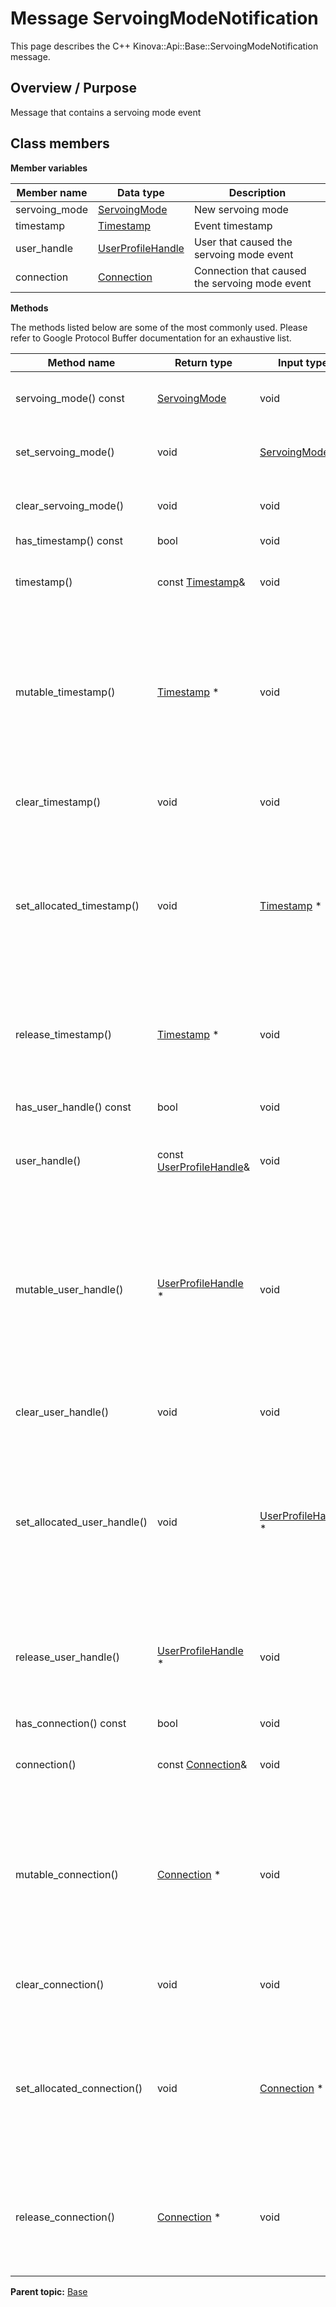# Message ServoingModeNotification

This page describes the C++ Kinova::Api::Base::ServoingModeNotification message.

## Overview / Purpose

Message that contains a servoing mode event

## Class members

 **Member variables** 

|Member name|Data type|Description|
|-----------|---------|-----------|
|servoing\_mode| [ServoingMode](enm_Base_ServoingMode.md#)|New servoing mode|
|timestamp| [Timestamp](msg_Common_Timestamp.md#)|Event timestamp|
|user\_handle| [UserProfileHandle](msg_Common_UserProfileHandle.md#)|User that caused the servoing mode event|
|connection| [Connection](msg_Common_Connection.md#)|Connection that caused the servoing mode event|

 **Methods** 

The methods listed below are some of the most commonly used. Please refer to Google Protocol Buffer documentation for an exhaustive list.

|Method name|Return type|Input type|Description|
|-----------|-----------|----------|-----------|
|servoing\_mode\(\) const| [ServoingMode](enm_Base_ServoingMode.md#)|void|Returns the current value of servoing\_mode. If the servoing\_mode is not set, returns 0.|
|set\_servoing\_mode\(\)|void| [ServoingMode](enm_Base_ServoingMode.md#)|Sets the value of servoing\_mode. After calling this, servoing\_mode\(\) will return value.|
|clear\_servoing\_mode\(\)|void|void|Clears the value of servoing\_mode. After calling this, servoing\_mode\(\) will return the empty string/empty bytes.|
|has\_timestamp\(\) const|bool|void|Returns true if timestamp is set.|
|timestamp\(\)|const [Timestamp](msg_Common_Timestamp.md#)&|void|Returns the current value of timestamp. If timestamp is not set, returns a [Timestamp](msg_Common_Timestamp.md#) with none of its fields set \(possibly timestamp::default\_instance\(\)\).|
|mutable\_timestamp\(\)| [Timestamp](msg_Common_Timestamp.md#) \*|void|Returns a pointer to the mutable [Timestamp](msg_Common_Timestamp.md#) object that stores the field's value. If the field was not set prior to the call, then the returned [Timestamp](msg_Common_Timestamp.md#) will have none of its fields set \(i.e. it will be identical to a newly-allocated [Timestamp](msg_Common_Timestamp.md#)\). After calling this, has\_timestamp\(\) will return true and timestamp\(\) will return a reference to the same instance of [Timestamp](msg_Common_Timestamp.md#).|
|clear\_timestamp\(\)|void|void|Clears the value of the field. After calling this, has\_timestamp\(\) will return false and timestamp\(\) will return the default value.|
|set\_allocated\_timestamp\(\)|void| [Timestamp](msg_Common_Timestamp.md#) \*|Sets the [Timestamp](msg_Common_Timestamp.md#) object to the field and frees the previous field value if it exists. If the [Timestamp](msg_Common_Timestamp.md#) pointer is not NULL, the message takes ownership of the allocated [Timestamp](msg_Common_Timestamp.md#) object and has\_ [Timestamp](msg_Common_Timestamp.md#)\(\) will return true. Otherwise, if the timestamp is NULL, the behavior is the same as calling clear\_timestamp\(\).|
|release\_timestamp\(\)| [Timestamp](msg_Common_Timestamp.md#) \*|void|Releases the ownership of the field and returns the pointer of the [Timestamp](msg_Common_Timestamp.md#) object. After calling this, caller takes the ownership of the allocated [Timestamp](msg_Common_Timestamp.md#) object, has\_timestamp\(\) will return false, and timestamp\(\) will return the default value.|
|has\_user\_handle\(\) const|bool|void|Returns true if user\_handle is set.|
|user\_handle\(\)|const [UserProfileHandle](msg_Common_UserProfileHandle.md#)&|void|Returns the current value of user\_handle. If user\_handle is not set, returns a [UserProfileHandle](msg_Common_UserProfileHandle.md#) with none of its fields set \(possibly user\_handle::default\_instance\(\)\).|
|mutable\_user\_handle\(\)| [UserProfileHandle](msg_Common_UserProfileHandle.md#) \*|void|Returns a pointer to the mutable [UserProfileHandle](msg_Common_UserProfileHandle.md#) object that stores the field's value. If the field was not set prior to the call, then the returned [UserProfileHandle](msg_Common_UserProfileHandle.md#) will have none of its fields set \(i.e. it will be identical to a newly-allocated [UserProfileHandle](msg_Common_UserProfileHandle.md#)\). After calling this, has\_user\_handle\(\) will return true and user\_handle\(\) will return a reference to the same instance of [UserProfileHandle](msg_Common_UserProfileHandle.md#).|
|clear\_user\_handle\(\)|void|void|Clears the value of the field. After calling this, has\_user\_handle\(\) will return false and user\_handle\(\) will return the default value.|
|set\_allocated\_user\_handle\(\)|void| [UserProfileHandle](msg_Common_UserProfileHandle.md#) \*|Sets the [UserProfileHandle](msg_Common_UserProfileHandle.md#) object to the field and frees the previous field value if it exists. If the [UserProfileHandle](msg_Common_UserProfileHandle.md#) pointer is not NULL, the message takes ownership of the allocated [UserProfileHandle](msg_Common_UserProfileHandle.md#) object and has\_ [UserProfileHandle](msg_Common_UserProfileHandle.md#)\(\) will return true. Otherwise, if the user\_handle is NULL, the behavior is the same as calling clear\_user\_handle\(\).|
|release\_user\_handle\(\)| [UserProfileHandle](msg_Common_UserProfileHandle.md#) \*|void|Releases the ownership of the field and returns the pointer of the [UserProfileHandle](msg_Common_UserProfileHandle.md#) object. After calling this, caller takes the ownership of the allocated [UserProfileHandle](msg_Common_UserProfileHandle.md#) object, has\_user\_handle\(\) will return false, and user\_handle\(\) will return the default value.|
|has\_connection\(\) const|bool|void|Returns true if connection is set.|
|connection\(\)|const [Connection](msg_Common_Connection.md#)&|void|Returns the current value of connection. If connection is not set, returns a [Connection](msg_Common_Connection.md#) with none of its fields set \(possibly connection::default\_instance\(\)\).|
|mutable\_connection\(\)| [Connection](msg_Common_Connection.md#) \*|void|Returns a pointer to the mutable [Connection](msg_Common_Connection.md#) object that stores the field's value. If the field was not set prior to the call, then the returned [Connection](msg_Common_Connection.md#) will have none of its fields set \(i.e. it will be identical to a newly-allocated [Connection](msg_Common_Connection.md#)\). After calling this, has\_connection\(\) will return true and connection\(\) will return a reference to the same instance of [Connection](msg_Common_Connection.md#).|
|clear\_connection\(\)|void|void|Clears the value of the field. After calling this, has\_connection\(\) will return false and connection\(\) will return the default value.|
|set\_allocated\_connection\(\)|void| [Connection](msg_Common_Connection.md#) \*|Sets the [Connection](msg_Common_Connection.md#) object to the field and frees the previous field value if it exists. If the [Connection](msg_Common_Connection.md#) pointer is not NULL, the message takes ownership of the allocated [Connection](msg_Common_Connection.md#) object and has\_ [Connection](msg_Common_Connection.md#)\(\) will return true. Otherwise, if the connection is NULL, the behavior is the same as calling clear\_connection\(\).|
|release\_connection\(\)| [Connection](msg_Common_Connection.md#) \*|void|Releases the ownership of the field and returns the pointer of the [Connection](msg_Common_Connection.md#) object. After calling this, caller takes the ownership of the allocated [Connection](msg_Common_Connection.md#) object, has\_connection\(\) will return false, and connection\(\) will return the default value.|

**Parent topic:** [Base](../references/summary_Base.md)


